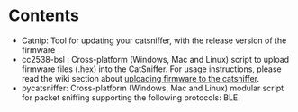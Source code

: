 # Contents
* Catnip: Tool for updating your catsniffer, with the release version of the firmware
* cc2538-bsl : Cross-platform (Windows, Mac and Linux) script to upload firmware files (.hex) into the CatSniffer. For usage instructions, please read the wiki section about [uploading firmware to the catsniffer](https://github.com/ElectronicCats/CatSniffer/wiki/05.-Upload-Firmware#python-tool-cc2538-bslpy).
* pycatsniffer: Cross-platform (Windows, Mac and Linux) modular script for packet sniffing supporting the following protocols: BLE.
